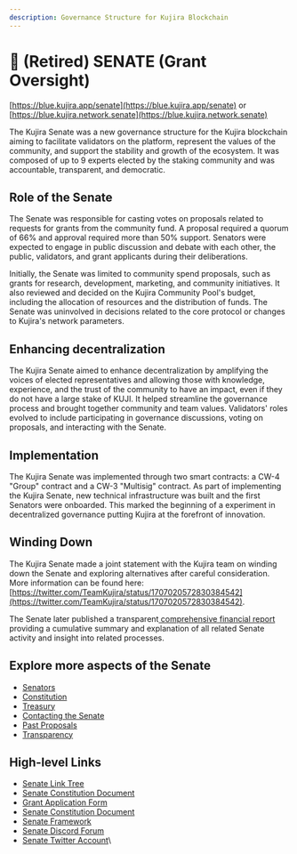```yaml
---
description: Governance Structure for Kujira Blockchain
---
```


# 🗼 (Retired) SENATE (Grant Oversight)

[https://blue.kujira.app/senate](https://blue.kujira.app/senate) or [https://blue.kujira.network.senate](https://blue.kujira.network.senate)

The Kujira Senate was a new governance structure for the Kujira blockchain aiming to facilitate validators on the platform, represent the values of the community, and support the stability and growth of the ecosystem. It was composed of up to 9 experts elected by the staking community and was accountable, transparent, and democratic.

## Role of the Senate

The Senate was responsible for casting votes on proposals related to requests for grants from the community fund. A proposal required a quorum of 66% and approval required more than 50% support. Senators were expected to engage in public discussion and debate with each other, the public, validators, and grant applicants during their deliberations.

Initially, the Senate was limited to community spend proposals, such as grants for research, development, marketing, and community initiatives. It also reviewed and decided on the Kujira Community Pool's budget, including the allocation of resources and the distribution of funds. The Senate was uninvolved in decisions related to the core protocol or changes to Kujira's network parameters.

## Enhancing decentralization

The Kujira Senate aimed to enhance decentralization by amplifying the voices of elected representatives and allowing those with knowledge, experience, and the trust of the community to have an impact, even if they do not have a large stake of KUJI. It helped streamline the governance process and brought together community and team values. Validators' roles evolved to include participating in governance discussions, voting on proposals, and interacting with the Senate.

## Implementation

The Kujira Senate was implemented through two smart contracts: a CW-4 "Group" contract and a CW-3 "Multisig" contract. As part of implementing the Kujira Senate, new technical infrastructure was built and the first Senators were onboarded. This marked the beginning of a experiment in decentralized governance putting Kujira at the forefront of innovation.&#x20;

## Winding Down

The Kujira Senate made a joint statement with the Kujira team on winding down the Senate and exploring alternatives after careful consideration. More information can be found here: [https://twitter.com/TeamKujira/status/1707020572830384542](https://twitter.com/TeamKujira/status/1707020572830384542).

The Senate later published a transparent[ comprehensive financial report](https://medium.com/team-kujira/senate-financial-activity-a-cumulative-report-be84888ef0f0#d468) providing a cumulative summary and explanation of all related Senate activity and insight into related processes.&#x20;

## Explore more aspects of the Senate

* [Senators](senate/senators.md)
* [Constitution](senate/constitution.md)
* [Treasury](senate/treasury.md)
* [Contacting the Senate](senate/contacting-the-senate.md)
* [Past Proposals](senate/past-senate-proposals.md)
* [Transparency](senate/transparency.md)

## High-level Links

* [Senate Link Tree](https://heather-bandana-e21.notion.site/Links-to-all-the-Senate-documents-ac6e808eb3d3491f94f8450cb9575b1f)
* [Senate Constitution Document](https://heather-bandana-e21.notion.site/Kujira-Senate-Constitution-v0-1-604e5850cfdd41718634e04cf23119fa)
* [Grant Application Form](https://docs.google.com/forms/d/e/1FAIpQLSfHmfZ8R46FOi0d4dMM9-IUnmUyUlc9dB5rqKyoB2Wghs4jAA/viewform)
* [Senate Constitution Document](https://heather-bandana-e21.notion.site/Kujira-Senate-Constitution-v0-1-604e5850cfdd41718634e04cf23119fa)
* [Senate Framework](https://heather-bandana-e21.notion.site/The-Senate-framework-b52b1d888fe649f69361fe1f4809c380)
* [Senate Discord Forum](https://discord.com/channels/970650215801569330/1021059072050597920)
* [Senate Twitter Account](https://twitter.com/KujiraSenate)\
